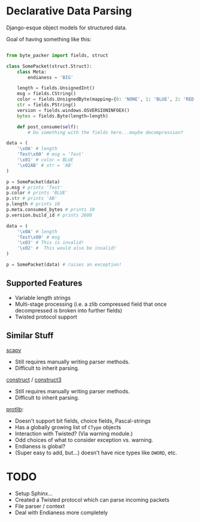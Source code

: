 Declarative Data Parsing
========================

Django-esque object models for structured data.

Goal of having something like this:

```python

from byte_packer import fields, struct

class SomePacket(struct.Struct):
    class Meta:
        endianess = 'BIG'

    length = fields.UnsignedInt()
    msg = fields.CString()
    color = fields.UnsignedByte(mapping={0: 'NONE', 1: 'BLUE', 2: 'RED'})
    str = fields.PString()
    version = fields.windows.OSVERSIONINFOEX()
    bytes = fields.Byte(length=length)

    def post_consume(self):
        # Do something with the fields here...maybe decompression?

data = (
    '\x0A' # length
    'Test\x00' # msg = 'Test'
    '\x01' # color = BLUE
    '\x02AB' # str = 'AB'
)

p = SomePacket(data)
p.msg # prints 'Test'
p.color # prints 'BLUE'
p.str # prints 'AB'
p.length # prints 10
p.meta.consumed_bytes # prints 10
p.version.build_id # prints 2600

data = (
    '\x0A' # length
    'Test\x00' # msg
    '\x03' # This is invalid!
    '\x02' #  This would also be invalid!
)

p = SomePacket(data) # raises an exception!
```

Supported Features
------------------

* Variable length strings
* Multi-stage processing (i.e. a zlib compressed field that once decompressed is broken into further fields)
* Twisted protocol support

Similar Stuff
-------------

[scapy](http://secdev.org/projects/scapy/)
* Still requires manually writing parser methods.
* Difficult to inherit parsing.

[construct](http://construct.readthedocs.org/en/latest/) / [construct3](http://tomerfiliba.com/blog/Survey-of-Construct3/)
* Still requires manually writing parser methods.
* Difficult to inherit parsing.

[protlib](http://courtwright.org/protlib/):
* Doesn't support bit fields, choice fields, Pascal-strings
* Has a globally growing list of `CType` objects
* Interaction with Twisted? (Via warning module.)
* Odd choices of what to consider exception vs. warning.
* Endianess is global?
* (Super easy to add, but...) doesn't have nice types like `DWORD`, etc.


TODO
====

* Setup Sphinx...
* Created a Twisted protocol which can parse incoming packets
* File parser / context
* Deal with Endianess more completely
